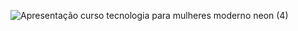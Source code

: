 ![Apresentação curso tecnologia para mulheres moderno neon (4)](https://user-images.githubusercontent.com/108016103/182226708-a1a666df-be67-4f18-bcaa-85b471b013a4.png)
